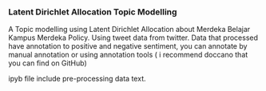 ### Latent Dirichlet Allocation Topic Modelling
A Topic modelling using Latent Dirichlet Allocation about Merdeka Belajar Kampus Merdeka Policy. Using tweet data from twitter. Data that processed have annotation to positive and negative sentiment, you can annotate by manual annotation or using annotation tools ( i recommend doccano that you can find on GitHub) 

ipyb file include pre-processing data text.
